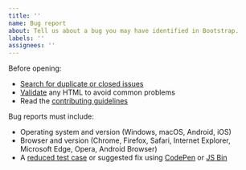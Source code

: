 ```yaml
---
title: ''
name: Bug report
about: Tell us about a bug you may have identified in Bootstrap.
labels: ''
assignees: ''
---
```


Before opening:

- [Search for duplicate or closed issues](https://github.com/twbs/bootstrap/issues?utf8=%E2%9C%93&q=is%3Aissue)
- [Validate](https://html5.validator.nu/) any HTML to avoid common problems
- Read the [contributing guidelines](https://github.com/twbs/bootstrap/blob/v4-dev/.github/CONTRIBUTING.md)

Bug reports must include:

- Operating system and version (Windows, macOS, Android, iOS)
- Browser and version (Chrome, Firefox, Safari, Internet Explorer, Microsoft Edge, Opera, Android Browser)
- A [reduced test case](https://css-tricks.com/reduced-test-cases/) or suggested fix using [CodePen](https://codepen.io/) or [JS Bin](https://jsbin.com/)
